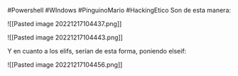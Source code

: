 #Powershell #WIndows #PinguinoMario #HackingEtico 
Son de esta manera:

![[Pasted image 20221217104437.png]]

![[Pasted image 20221217104443.png]]

Y en cuanto a los elifs, serían de esta forma, poniendo elseif:

![[Pasted image 20221217104456.png]]
